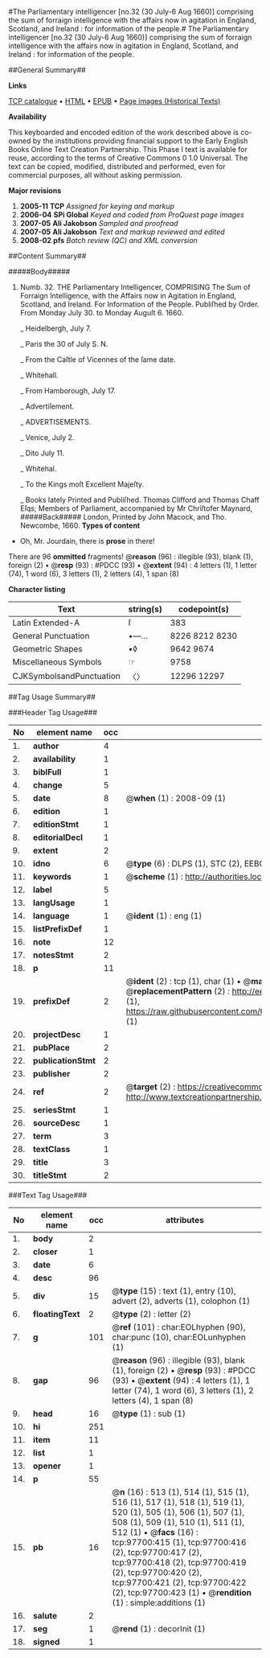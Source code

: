 #The Parliamentary intelligencer [no.32 (30 July-6 Aug 1660)] comprising the sum of forraign intelligence with the affairs now in agitation in England, Scotland, and Ireland : for information of the people.#
The Parliamentary intelligencer [no.32 (30 July-6 Aug 1660)] comprising the sum of forraign intelligence with the affairs now in agitation in England, Scotland, and Ireland : for information of the people.

##General Summary##

**Links**

[TCP catalogue](http://www.ota.ox.ac.uk/tcp/)  • 
[HTML](http://tei.it.ox.ac.uk/tcp/Texts-HTML/free/A71/A71340.html)  • 
[EPUB](http://tei.it.ox.ac.uk/tcp/Texts-EPUB/free/A71/A71340.epub) • 
[Page images (Historical Texts)](https://data.historicaltexts.jisc.ac.uk/view?pubId=eebo-53403934e&pageId=eebo-53403934e-97700-1)

**Availability**

This keyboarded and encoded edition of the
	       work described above is co-owned by the institutions
	       providing financial support to the Early English Books
	       Online Text Creation Partnership. This Phase I text is
	       available for reuse, according to the terms of Creative
	       Commons 0 1.0 Universal. The text can be copied,
	       modified, distributed and performed, even for
	       commercial purposes, all without asking permission.

**Major revisions**

1. __2005-11__ __TCP__ *Assigned for keying and markup*
1. __2006-04__ __SPi Global__ *Keyed and coded from ProQuest page images*
1. __2007-05__ __Ali Jakobson__ *Sampled and proofread*
1. __2007-05__ __Ali Jakobson__ *Text and markup reviewed and edited*
1. __2008-02__ __pfs__ *Batch review (QC) and XML conversion*

##Content Summary##

#####Body#####

1. Numb. 32. THE Parliamentary Intelligencer, COMPRISING The Sum of Forraign Intelligence, with the Affairs now in Agitation in England, Scotland, and Ireland. For Information of the People. Publiſhed by Order. From Monday July 30. to Monday Auguſt 6. 1660.

    _ Heidelbergh, July 7.

    _ Paris the 30 of July S. N.

    _ From the Caſtle of Vicennes of the ſame date.

    _ Whitehall.

    _ From Hamborough, July 17.

    _ Advertiſement.

    _ ADVERTISEMENTS.

    _ Venice, July 2.

    _ Dito July 11.

    _ Whitehal.

    _ To the Kings moſt Excellent Majeſty.

    _ Books lately Printed and Publiſhed.
Thomas Clifford and Thomas Chaff Eſqs; Members of Parliament, accompanied by Mr Chriſtofer Maynard, 
#####Back#####
London, Printed by John Macock, and Tho. Newcombe, 1660.
**Types of content**

  * Oh, Mr. Jourdain, there is **prose** in there!

There are 96 **ommitted** fragments! 
 @__reason__ (96) : illegible (93), blank (1), foreign (2)  •  @__resp__ (93) : #PDCC (93)  •  @__extent__ (94) : 4 letters (1), 1 letter (74), 1 word (6), 3 letters (1), 2 letters (4), 1 span (8)

**Character listing**


|Text|string(s)|codepoint(s)|
|---|---|---|
|Latin Extended-A|ſ|383|
|General Punctuation|•—…|8226 8212 8230|
|Geometric Shapes|▪◊|9642 9674|
|Miscellaneous Symbols|☞|9758|
|CJKSymbolsandPunctuation|〈〉|12296 12297|

##Tag Usage Summary##

###Header Tag Usage###

|No|element name|occ|attributes|
|---|---|---|---|
|1.|__author__|4||
|2.|__availability__|1||
|3.|__biblFull__|1||
|4.|__change__|5||
|5.|__date__|8| @__when__ (1) : 2008-09 (1)|
|6.|__edition__|1||
|7.|__editionStmt__|1||
|8.|__editorialDecl__|1||
|9.|__extent__|2||
|10.|__idno__|6| @__type__ (6) : DLPS (1), STC (2), EEBO-CITATION (1), OCLC (1), VID (1)|
|11.|__keywords__|1| @__scheme__ (1) : http://authorities.loc.gov/ (1)|
|12.|__label__|5||
|13.|__langUsage__|1||
|14.|__language__|1| @__ident__ (1) : eng (1)|
|15.|__listPrefixDef__|1||
|16.|__note__|12||
|17.|__notesStmt__|2||
|18.|__p__|11||
|19.|__prefixDef__|2| @__ident__ (2) : tcp (1), char (1)  •  @__matchPattern__ (2) : ([0-9\-]+):([0-9IVX]+) (1), (.+) (1)  •  @__replacementPattern__ (2) : http://eebo.chadwyck.com/downloadtiff?vid=$1&page=$2 (1), https://raw.githubusercontent.com/textcreationpartnership/Texts/master/tcpchars.xml#$1 (1)|
|20.|__projectDesc__|1||
|21.|__pubPlace__|2||
|22.|__publicationStmt__|2||
|23.|__publisher__|2||
|24.|__ref__|2| @__target__ (2) : https://creativecommons.org/publicdomain/zero/1.0/ (1), http://www.textcreationpartnership.org/docs/. (1)|
|25.|__seriesStmt__|1||
|26.|__sourceDesc__|1||
|27.|__term__|3||
|28.|__textClass__|1||
|29.|__title__|3||
|30.|__titleStmt__|2||


###Text Tag Usage###

|No|element name|occ|attributes|
|---|---|---|---|
|1.|__body__|2||
|2.|__closer__|1||
|3.|__date__|6||
|4.|__desc__|96||
|5.|__div__|15| @__type__ (15) : text (1), entry (10), advert (2), adverts (1), colophon (1)|
|6.|__floatingText__|2| @__type__ (2) : letter (2)|
|7.|__g__|101| @__ref__ (101) : char:EOLhyphen (90), char:punc (10), char:EOLunhyphen (1)|
|8.|__gap__|96| @__reason__ (96) : illegible (93), blank (1), foreign (2)  •  @__resp__ (93) : #PDCC (93)  •  @__extent__ (94) : 4 letters (1), 1 letter (74), 1 word (6), 3 letters (1), 2 letters (4), 1 span (8)|
|9.|__head__|16| @__type__ (1) : sub (1)|
|10.|__hi__|251||
|11.|__item__|11||
|12.|__list__|1||
|13.|__opener__|1||
|14.|__p__|55||
|15.|__pb__|16| @__n__ (16) : 513 (1), 514 (1), 515 (1), 516 (1), 517 (1), 518 (1), 519 (1), 520 (1), 505 (1), 506 (1), 507 (1), 508 (1), 509 (1), 510 (1), 511 (1), 512 (1)  •  @__facs__ (16) : tcp:97700:415 (1), tcp:97700:416 (2), tcp:97700:417 (2), tcp:97700:418 (2), tcp:97700:419 (2), tcp:97700:420 (2), tcp:97700:421 (2), tcp:97700:422 (2), tcp:97700:423 (1)  •  @__rendition__ (1) : simple:additions (1)|
|16.|__salute__|2||
|17.|__seg__|1| @__rend__ (1) : decorInit (1)|
|18.|__signed__|1||
